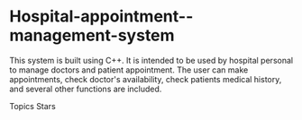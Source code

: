 # Hospital-appointment--management-system
This system is built using C++. It is intended to be used by hospital personal to manage doctors and patient appointment. The user can make appointments, check doctor's availability, check patients medical history, and several other functions are included.   


Topics
Stars
